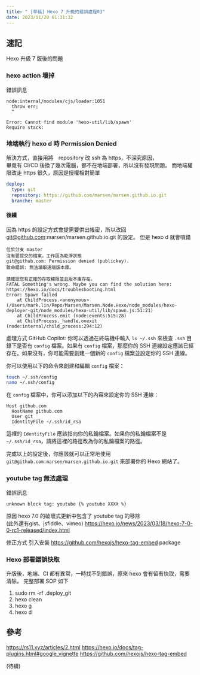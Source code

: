 ```yaml
---
title: " [草稿] Hexo 7 升級的錯誤處理03"
date: 2023/11/20 01:31:32
---
```


## 速記

Hexo 升級 7 版後的問題

### hexo action 壞掉

錯誤訊息

```text
node:internal/modules/cjs/loader:1051
  throw err;
  ^

Error: Cannot find module 'hexo-util/lib/spawn'
Require stack:
```

### 地端執行 hexo d 時 Permission Denied

解決方式，直接用將　repository 改 ssh 為 https，不深究原因，  
畢竟有 CI/CD 後換了幾次電腦，都不在地端部署，所以沒有發現問題。
而地端權限改走 https 很久，原因是授權相對簡單

```yaml
deploy: 
  type: git
  repository: https://github.com/marsen/marsen.github.io.git
  branche: master
```

#### 後續

因為 https 的設定方式會提需要供出帳密，所以改回 git@github.com:marsen/marsen.github.io.git 的設定。
但是 hexo d 就會噴錯

```text
位於分支 master
沒有要提交的檔案，工作區為乾淨狀態
git@github.com: Permission denied (publickey).
致命錯誤: 無法讀取遠端版本庫。

請確認您有正確的存取權限並且版本庫存在。
FATAL Something's wrong. Maybe you can find the solution here: https://hexo.io/docs/troubleshooting.html
Error: Spawn failed
    at ChildProcess.<anonymous> (/Users/mark.lin/Repo/Marsen/Marsen.Node.Hexo/node_modules/hexo-deployer-git/node_modules/hexo-util/lib/spawn.js:51:21)
    at ChildProcess.emit (node:events:515:28)
    at ChildProcess._handle.onexit (node:internal/child_process:294:12)
```
處理方式
GitHub Copilot: 你可以透過在終端機中輸入 `ls ~/.ssh` 來檢查 `.ssh` 目錄下是否有 `config` 檔案。如果有 `config` 檔案，那麼你的 SSH 連線設定應該已經存在。如果沒有，你可能需要創建一個新的 `config` 檔案並設定你的 SSH 連線。

你可以使用以下的命令來創建和編輯 `config` 檔案：

```bash
touch ~/.ssh/config
nano ~/.ssh/config
```

在 `config` 檔案中，你可以添加以下的內容來設定你的 SSH 連線：

```text
Host github.com
  HostName github.com
  User git
  IdentityFile ~/.ssh/id_rsa
```

這裡的 `IdentityFile` 應該指向你的私鑰檔案。如果你的私鑰檔案不是 `~/.ssh/id_rsa`，請將這裡的路徑改為你的私鑰檔案的路徑。

完成以上的設定後，你應該就可以正常地使用 `git@github.com:marsen/marsen.github.io.git` 來部署你的 Hexo 網站了。

### youtube tag 無法處理

錯誤訊息

```error
unknown block tag: youtube {% youtube XXXX %}
```

原因 hexo 7.0 的破壞式更新中包含了 youtube tag 的移除  
(此外還有gist、jsfiddle、vimeo)
<https://hexo.io/news/2023/03/18/hexo-7-0-0-rc1-released/index.html>

修正方式
引入安裝 <https://github.com/hexojs/hexo-tag-embed> package

### Hexo 部署錯誤快取

升版後，地端、CI 都有異常，一時找不到錯誤，原來 hexo 會有留有快取，需要清除。
完整部署 SOP 如下

1. sudo rm -rf .deploy_git
2. hexo clean
3. hexo g
4. hexo d

## 參考

<https://rs11.xyz/articles/2.html>
<https://hexo.io/docs/tag-plugins.html#google_vignette>
<https://github.com/hexojs/hexo-tag-embed>

(待續)
